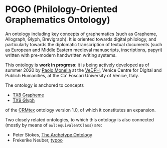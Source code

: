 # POGO (Philology-Oriented Graphematics Ontology)


An ontology including key concepts of graphematics (such as Grapheme, Allograph, Glyph, Brevigraph). It is oriented towards digital philology, and particularly towards the diplomatic transcription of textual documents (such as European and Middle Eastern medieval manuscripts, inscriptions, papyri) written with pre-modern handwritten writing systems.

This ontology is **work in progress**: it is being actively developed as of summer 2020 by [Paolo Monella](http://www1.unipa.it/paolo.monella/) at the [VeDPH](https://unive.it/vedph), Venice Centre for Digital and Publich Humanities, at the Ca' Foscari University of Venice, Italy.

The ontology is anchored to concepts

- [TX8 Grapheme](http://www.cidoc-crm.org/crmtex/TX8_Grapheme)
- [TX9 Glyph](http://www.cidoc-crm.org/crmtex/TX9_Glyph)

of the [CRMtex](http://www.cidoc-crm.org/crmtex/sites/default/files/CRMtex_v1.0_March_2020.pdf) ontology version 1.0, of which it constitutes an expansion.

Two closely related ontologies, to which this ontology is also connected (mostly by means of `owl:equivalentClass`) are:
- Peter Stokes, [The Archetype Ontology](https://github.com/pastokes/archetype-ontology)
- Frekerike Neuber, [typoo](https://github.com/FrederikeNeuber/typoo/)
